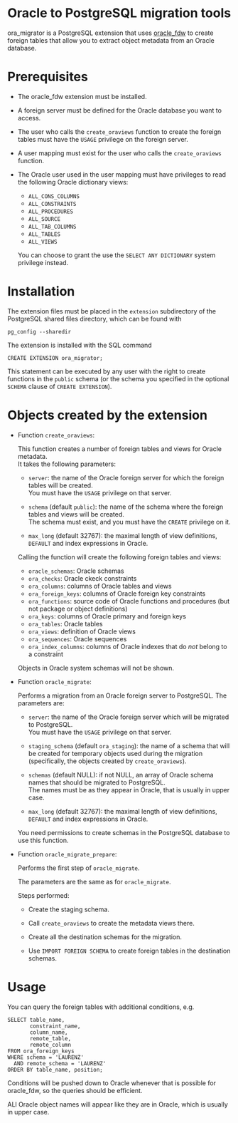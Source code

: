 Oracle to PostgreSQL migration tools
====================================

ora_migrator is a PostgreSQL extension that uses
[oracle_fdw](http://laurenz.github.io/oracle_fdw/)
to create foreign tables that allow you to extract object metadata
from an Oracle database.

Prerequisites
=============

- The oracle_fdw extension must be installed.

- A foreign server must be defined for the Oracle database you want
  to access.

- The user who calls the `create_oraviews` function to create the
  foreign tables must have the `USAGE` privilege on the foreign server.

- A user mapping must exist for the user who calls the `create_oraviews`
  function.

- The Oracle user used in the user mapping must have privileges to read
  the following Oracle dictionary views:

  - `ALL_CONS_COLUMNS`
  - `ALL_CONSTRAINTS`
  - `ALL_PROCEDURES`
  - `ALL_SOURCE`
  - `ALL_TAB_COLUMNS`
  - `ALL_TABLES`
  - `ALL_VIEWS`

  You can choose to grant the use the `SELECT ANY DICTIONARY`
  system privilege instead.

Installation
============

The extension files must be placed in the `extension` subdirectory of
the PostgreSQL shared files directory, which can be found with

    pg_config --sharedir

The extension is installed with the SQL command

    CREATE EXTENSION ora_migrator;

This statement can be executed by any user with the right to create
functions in the `public` schema (or the schema you specified in the
optional `SCHEMA` clause of `CREATE EXTENSION`).

Objects created by the extension
================================

- Function `create_oraviews`:

  This function creates a number of foreign tables and views for
  Oracle metadata.  
  It takes the following parameters:

  - `server`: the name of the Oracle foreign server for which the
    foreign tables will be created.  
    You must have the `USAGE` privilege on that server.

  - `schema` (default `public`): the name of the schema where the
    foreign tables and views will be created.  
    The schema must exist, and you must have the `CREATE` privilege
    on it.

  - `max_long` (default 32767): the maximal length of view definitions,
    `DEFAULT` and index expressions in Oracle.

  Calling the function will create the following foreign tables and views:

  - `oracle_schemas`: Oracle schemas
  - `ora_checks`: Oracle ckeck constraints
  - `ora_columns`: columns of Oracle tables and views
  - `ora_foreign_keys`: columns of Oracle foreign key constraints
  - `ora_functions`: source code of Oracle functions and procedures
    (but not package or object definitions)
  - `ora_keys`: columns of Oracle primary and foreign keys
  - `ora_tables`: Oracle tables
  - `ora_views`: definition of Oracle views
  - `ora_sequences`: Oracle sequences
  - `ora_index_columns`: columns of Oracle indexes that do *not* belong
    to a constraint

  Objects in Oracle system schemas will not be shown.

- Function `oracle_migrate`:

  Performs a migration from an Oracle foreign server to PostgreSQL.
  The parameters are:

  - `server`: the name of the Oracle foreign server which will be migrated
    to PostgreSQL.  
    You must have the `USAGE` privilege on that server.

  - `staging_schema` (default `ora_staging`): the name of a schema that
    will be created for temporary objects used during the migration
    (specifically, the objects created by `create_oraviews`).

  - `schemas` (default NULL): if not NULL, an array of Oracle schema names
    that should be migrated to PostgreSQL.  
    The names must be as they appear in Oracle, that is usually in upper case.

  - `max_long` (default 32767): the maximal length of view definitions,
    `DEFAULT` and index expressions in Oracle.

  You need permissions to create schemas in the PostgreSQL database
  to use this function.

- Function `oracle_migrate_prepare`:

  Performs the first step of `oracle_migrate`.

  The parameters are the same as for `oracle_migrate`.

  Steps performed:

  - Create the staging schema.

  - Call `create_oraviews` to create the metadata views there.

  - Create all the destination schemas for the migration.

  - Use `IMPORT FOREIGN SCHEMA` to create foreign tables in the
    destination schemas.

Usage
=====

You can query the foreign tables with additional conditions, e.g.

    SELECT table_name,
           constraint_name,
           column_name,
           remote_table,
           remote_column
    FROM ora_foreign_keys
    WHERE schema = 'LAURENZ'
      AND remote_schema = 'LAURENZ'
    ORDER BY table_name, position;

Conditions will be pushed down to Oracle whenever that is possible
for oracle_fdw, so the queries should be efficient.

ALl Oracle object names will appear like they are in Oracle, which is
usually in upper case.

